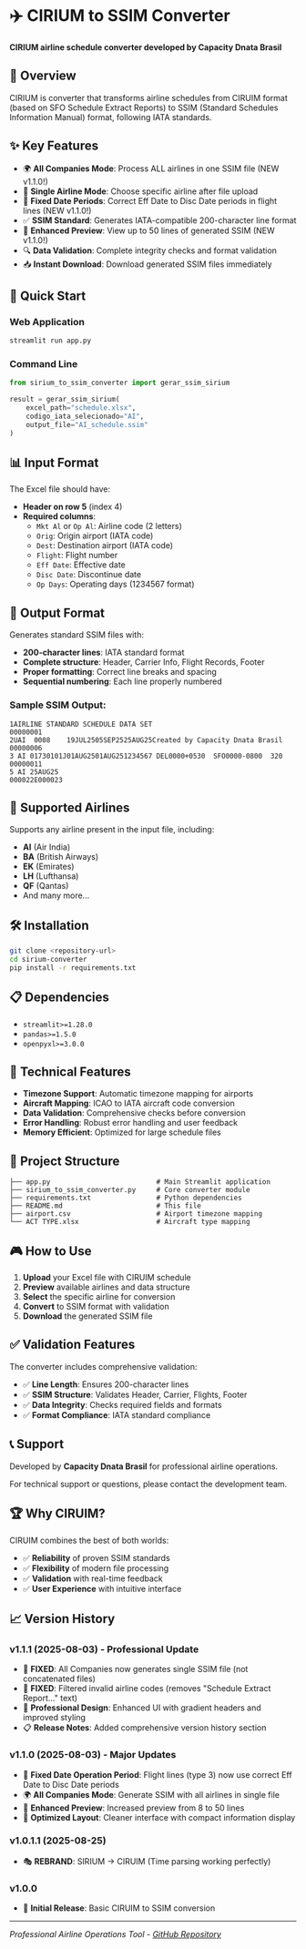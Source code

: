 # ✈️ CIRIUM to SSIM Converter

**CIRIUM airline schedule converter developed by Capacity Dnata Brasil**

## 🎯 Overview

CIRIUM is converter that transforms airline schedules from CIRUIM format (based on SFO Schedule Extract Reports) to SSIM (Standard Schedules Information Manual) format, following IATA standards.

## ✨ Key Features

- 🌍 **All Companies Mode**: Process ALL airlines in one SSIM file (NEW v1.1.0!)
- 🏢 **Single Airline Mode**: Choose specific airline after file upload
- 📅 **Fixed Date Periods**: Correct Eff Date to Disc Date periods in flight lines (NEW v1.1.0!)
- ✅ **SSIM Standard**: Generates IATA-compatible 200-character line format
- 👀 **Enhanced Preview**: View up to 50 lines of generated SSIM (NEW v1.1.0!)
- 🔍 **Data Validation**: Complete integrity checks and format validation
- 📥 **Instant Download**: Download generated SSIM files immediately

## 🚀 Quick Start

### Web Application
```bash
streamlit run app.py
```

### Command Line
```python
from sirium_to_ssim_converter import gerar_ssim_sirium

result = gerar_ssim_sirium(
    excel_path="schedule.xlsx",
    codigo_iata_selecionado="AI",
    output_file="AI_schedule.ssim"
)
```

## 📊 Input Format

The Excel file should have:
- **Header on row 5** (index 4)
- **Required columns**:
  - `Mkt Al` or `Op Al`: Airline code (2 letters)
  - `Orig`: Origin airport (IATA code)
  - `Dest`: Destination airport (IATA code)
  - `Flight`: Flight number
  - `Eff Date`: Effective date
  - `Disc Date`: Discontinue date
  - `Op Days`: Operating days (1234567 format)

## 📄 Output Format

Generates standard SSIM files with:
- **200-character lines**: IATA standard format
- **Complete structure**: Header, Carrier Info, Flight Records, Footer
- **Proper formatting**: Correct line breaks and spacing
- **Sequential numbering**: Each line properly numbered

### Sample SSIM Output:
```
1AIRLINE STANDARD SCHEDULE DATA SET                                 00000001
2UAI  0008    19JUL2505SEP2525AUG25Created by Capacity Dnata Brasil 00000006
3 AI 01730101J01AUG2501AUG251234567 DEL0000+0530  SFO0000-0800  320 00000011
5 AI 25AUG25                                                        000022E000023
```

## 🏢 Supported Airlines

Supports any airline present in the input file, including:
- **AI** (Air India)
- **BA** (British Airways)
- **EK** (Emirates)
- **LH** (Lufthansa)
- **QF** (Qantas)
- And many more...

## 🛠️ Installation

```bash
git clone <repository-url>
cd sirium-converter
pip install -r requirements.txt
```

## 📋 Dependencies

- `streamlit>=1.28.0`
- `pandas>=1.5.0`
- `openpyxl>=3.0.0`

## 🔧 Technical Features

- **Timezone Support**: Automatic timezone mapping for airports
- **Aircraft Mapping**: ICAO to IATA aircraft code conversion
- **Data Validation**: Comprehensive checks before conversion
- **Error Handling**: Robust error handling and user feedback
- **Memory Efficient**: Optimized for large schedule files

## 📁 Project Structure

```
├── app.py                          # Main Streamlit application
├── sirium_to_ssim_converter.py     # Core converter module
├── requirements.txt                # Python dependencies
├── README.md                       # This file
├── airport.csv                     # Airport timezone mapping
└── ACT TYPE.xlsx                   # Aircraft type mapping
```

## 🎮 How to Use

1. **Upload** your Excel file with CIRUIM schedule
2. **Preview** available airlines and data structure
3. **Select** the specific airline for conversion
4. **Convert** to SSIM format with validation
5. **Download** the generated SSIM file

## ✅ Validation Features

The converter includes comprehensive validation:
- ✅ **Line Length**: Ensures 200-character lines
- ✅ **SSIM Structure**: Validates Header, Carrier, Flights, Footer
- ✅ **Data Integrity**: Checks required fields and formats
- ✅ **Format Compliance**: IATA standard compliance

## 📞 Support

Developed by **Capacity Dnata Brasil** for professional airline operations.

For technical support or questions, please contact the development team.

## 🏆 Why CIRUIM?

CIRUIM combines the best of both worlds:
- ✅ **Reliability** of proven SSIM standards
- ✅ **Flexibility** of modern file processing
- ✅ **Validation** with real-time feedback
- ✅ **User Experience** with intuitive interface

## 📈 Version History

### v1.1.1 (2025-08-03) - Professional Update
- 🔧 **FIXED**: All Companies now generates single SSIM file (not concatenated files)
- 🧹 **FIXED**: Filtered invalid airline codes (removes "Schedule Extract Report..." text)
- 🎨 **Professional Design**: Enhanced UI with gradient headers and improved styling
- 📋 **Release Notes**: Added comprehensive version history section

### v1.1.0 (2025-08-03) - Major Updates  
- 🔧 **Fixed Date Operation Period**: Flight lines (type 3) now use correct Eff Date to Disc Date periods
- 🌍 **All Companies Mode**: Generate SSIM with all airlines in single file
- 👀 **Enhanced Preview**: Increased preview from 8 to 50 lines
- 🎨 **Optimized Layout**: Cleaner interface with compact information display

### v1.0.1.1 (2025-08-25)
- 🎭 **REBRAND**: SIRIUM → CIRUIM (Time parsing working perfectly)

### v1.0.0
- 🚀 **Initial Release**: Basic CIRUIM to SSIM conversion

---

*Professional Airline Operations Tool - [GitHub Repository](https://github.com/luisluna97/siriumtossim)*